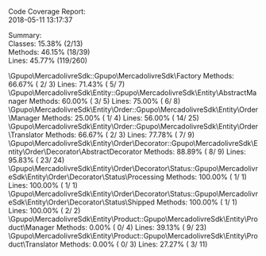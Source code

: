 

Code Coverage Report:      
  2018-05-11 13:17:37      
                           
 Summary:                  
  Classes: 15.38% (2/13)   
  Methods: 46.15% (18/39)  
  Lines:   45.77% (119/260)

\Gpupo\MercadolivreSdk::Gpupo\MercadolivreSdk\Factory
  Methods:  66.67% ( 2/ 3)   Lines:  71.43% (  5/  7)
\Gpupo\MercadolivreSdk\Entity::Gpupo\MercadolivreSdk\Entity\AbstractManager
  Methods:  60.00% ( 3/ 5)   Lines:  75.00% (  6/  8)
\Gpupo\MercadolivreSdk\Entity\Order::Gpupo\MercadolivreSdk\Entity\Order\Manager
  Methods:  25.00% ( 1/ 4)   Lines:  56.00% ( 14/ 25)
\Gpupo\MercadolivreSdk\Entity\Order::Gpupo\MercadolivreSdk\Entity\Order\Translator
  Methods:  66.67% ( 2/ 3)   Lines:  77.78% (  7/  9)
\Gpupo\MercadolivreSdk\Entity\Order\Decorator::Gpupo\MercadolivreSdk\Entity\Order\Decorator\AbstractDecorator
  Methods:  88.89% ( 8/ 9)   Lines:  95.83% ( 23/ 24)
\Gpupo\MercadolivreSdk\Entity\Order\Decorator\Status::Gpupo\MercadolivreSdk\Entity\Order\Decorator\Status\Processing
  Methods: 100.00% ( 1/ 1)   Lines: 100.00% (  1/  1)
\Gpupo\MercadolivreSdk\Entity\Order\Decorator\Status::Gpupo\MercadolivreSdk\Entity\Order\Decorator\Status\Shipped
  Methods: 100.00% ( 1/ 1)   Lines: 100.00% (  2/  2)
\Gpupo\MercadolivreSdk\Entity\Product::Gpupo\MercadolivreSdk\Entity\Product\Manager
  Methods:   0.00% ( 0/ 4)   Lines:  39.13% (  9/ 23)
\Gpupo\MercadolivreSdk\Entity\Product::Gpupo\MercadolivreSdk\Entity\Product\Translator
  Methods:   0.00% ( 0/ 3)   Lines:  27.27% (  3/ 11)
